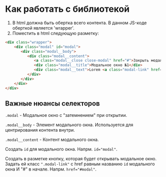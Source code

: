 # Как работать с библиотекой
1. В html должна быть обертка всего контента. В данном JS-коде оберткой является 'wrapper'.
1. Поместить в html следующую разметку:
```html
<div class="wrapper">
    <div class="modal" id="modal">
       <div class="modal__body">
          <div class="modal__content">
             <a class="modal__close close-modal" href="#">Закрыть модальное окно</a>
             <div class="modal__title">Модальное окно №1</div>
             <div class="modal__text">Lorem <a class="modal-link" href="#modal__2"></div>
          </div>
       </div>
    </div>
</div>
```
## Важные нюансы селекторов
`.modal` - Модальное окно с "затемнением" при открытии.

`.modal__body` - Элемент модального окна. Используется для центрирования контента внутри.

`.modal__content` - Контент модального окна.

Создать `id` для модального окна. Напрм. `id="modal"`.

Создать в разметке кнопку, которая будет открывать модальное окно. Задать ей класс `".modal-link"` с href равным названию `id` модального окна И "#" в начале. Напрм. `href="#modal"`.
